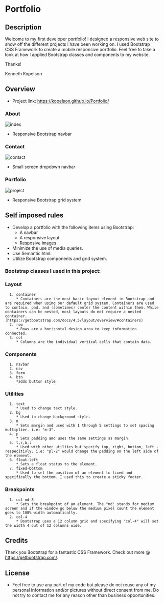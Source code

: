 # Portfolio

## Description 

Welcome to my first developer portfolio! I designed a responsive web site to show off the different projects I have been working on. I used Bootstrap CSS Framework to create a mobile responsive portfolio. Feel free to take a look at how I applied Bootstrap classes and components to my website.

Thanks!

Kenneth Kopelson 

## Overview

* Project link: https://kopelson.github.io/Portfolio/

### About
![index](https://user-images.githubusercontent.com/57735283/92969936-b62a7780-f432-11ea-88f7-1b517e989b3a.gif)
* Responsive Bootstrap navbar

### Contact
![contact](https://user-images.githubusercontent.com/57735283/92969769-6cda2800-f432-11ea-92a1-faed4b4eeaf7.gif)
* Small screen dropdown navbar

### Portfolio
![project](https://user-images.githubusercontent.com/57735283/92970868-47e6b480-f434-11ea-90c5-24afd8e19237.gif)
* Responsive Bootstrap grid system
   

## Self imposed rules

* Develop a portfolio with the following items using Bootstrap:
    * A navbar
    * A responsive layout
    * Resposive images
* Minimize the use of media queries.
* Use Semantic html.
* Utilize Bootstrap components and grid system.

### Bootstrap classes I used in this project:

   ### Layout
      1. container
         * Containers are the most basic layout element in Bootstrap and are required when using our default grid system. Containers are used to contain, pad, and (sometimes) center the content within them. While containers can be nested, most layouts do not require a nested container. (https://getbootstrap.com/docs/4.5/layout/overview/#containers)
      2. row
         * Rows are a horizontal design area to keep information connected.
      3. col
         * Columns are the individual vertical cells that contain data.
   ### Components
      1. navbar
      2. nav
      3. form
      4. btn
         *adds button style
   ### Utilities
      1. text
         * Used to change text style.
      2. bg
         * Used to change background style.
      3. m
         * Sets margin and used with 1 through 5 settings to set spacing multiplier. i.e: "m-3".  
      4. p
         * Sets padding and uses the same settings as margin.
      5. t,r,b,l
         * Used with other utilites but specify top, right, bottom, left - respecitivly. i.e: "pl-2" would change the padding on the left side of the element.
      6. float-left
         * Sets a float status to the element.
      7. fixed-bottom
         * Used to set the position of an element to fixed and specifically the bottom. I used this to create a sticky footer.
   ### Breakpoints
      1. col-md-8
         * Sets the breakpoint of an element. The "md" stands for medium screen and if the window go below the medium pixel count the element goes to 100% width automatically.
      2. col-4
         * Bootstrap uses a 12 column grid and specifying "col-4" will set the width 4 out of 12 columns wide.
      
## Credits

Thank you Bootstrap for a fantastic CSS Framework. Check out more @ https://getbootstrap.com/.

## License
* Feel free to use any part of my code but please do not reuse any of my personal information and/or pictures without direct consent from me. Do not try to contact me for any reason other than business  opportunities. 

